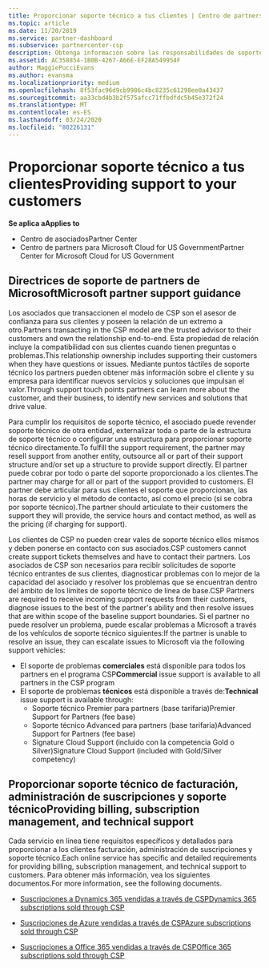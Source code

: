 ```yaml
---
title: Proporcionar soporte técnico a tus clientes | Centro de partners
ms.topic: article
ms.date: 11/20/2019
ms.service: partner-dashboard
ms.subservice: partnercenter-csp
description: Obtenga información sobre las responsabilidades de soporte al cliente de asociados en el programa CSP.
ms.assetid: AC358854-1B0B-4267-A66E-EF28A549954F
author: MaggiePucciEvans
ms.author: evansma
ms.localizationpriority: medium
ms.openlocfilehash: 8f53fac96d9cb9986c4bc8235c61298ee0a43437
ms.sourcegitcommit: aa33cbd4b3b2f575afcc71ffbdfdc5b45e372f24
ms.translationtype: MT
ms.contentlocale: es-ES
ms.lasthandoff: 03/24/2020
ms.locfileid: "80226131"
---
```

# <a name="providing-support-to-your-customers"></a><span data-ttu-id="5dda1-103">Proporcionar soporte técnico a tus clientes</span><span class="sxs-lookup"><span data-stu-id="5dda1-103">Providing support to your customers</span></span>

<span data-ttu-id="5dda1-104">**Se aplica a**</span><span class="sxs-lookup"><span data-stu-id="5dda1-104">**Applies to**</span></span>

-  <span data-ttu-id="5dda1-105">Centro de asociados</span><span class="sxs-lookup"><span data-stu-id="5dda1-105">Partner Center</span></span>
-  <span data-ttu-id="5dda1-106">Centro de partners para Microsoft Cloud for US Government</span><span class="sxs-lookup"><span data-stu-id="5dda1-106">Partner Center for Microsoft Cloud for US Government</span></span>


## <a name="microsoft-partner-support-guidance"></a><span data-ttu-id="5dda1-107">Directrices de soporte de partners de Microsoft</span><span class="sxs-lookup"><span data-stu-id="5dda1-107">Microsoft partner support guidance</span></span>

<span data-ttu-id="5dda1-108">Los asociados que transaccionen el modelo de CSP son el asesor de confianza para sus clientes y poseen la relación de un extremo a otro.</span><span class="sxs-lookup"><span data-stu-id="5dda1-108">Partners transacting in the CSP model are the trusted advisor to their customers and own the relationship end-to-end.</span></span> <span data-ttu-id="5dda1-109">Esta propiedad de relación incluye la compatibilidad con sus clientes cuando tienen preguntas o problemas.</span><span class="sxs-lookup"><span data-stu-id="5dda1-109">This relationship ownership includes supporting their customers when they have questions or issues.</span></span> <span data-ttu-id="5dda1-110">Mediante puntos táctiles de soporte técnico los partners pueden obtener más información sobre el cliente y su empresa para identificar nuevos servicios y soluciones que impulsan el valor.</span><span class="sxs-lookup"><span data-stu-id="5dda1-110">Through support touch points partners can learn more about the customer, and their business, to identify new services and solutions that drive value.</span></span>

<span data-ttu-id="5dda1-111">Para cumplir los requisitos de soporte técnico, el asociado puede revender soporte técnico de otra entidad, externalizar toda o parte de la estructura de soporte técnico o configurar una estructura para proporcionar soporte técnico directamente.</span><span class="sxs-lookup"><span data-stu-id="5dda1-111">To fulfill the support requirement, the partner may resell support from another entity, outsource all or part of their support structure and/or set up a structure to provide support directly.</span></span>  <span data-ttu-id="5dda1-112">El partner puede cobrar por todo o parte del soporte proporcionado a los clientes.</span><span class="sxs-lookup"><span data-stu-id="5dda1-112">The partner may charge for all or part of the support provided to customers.</span></span> <span data-ttu-id="5dda1-113">El partner debe articular para sus clientes el soporte que proporcionan, las horas de servicio y el método de contacto, así como el precio (si se cobra por soporte técnico).</span><span class="sxs-lookup"><span data-stu-id="5dda1-113">The partner should articulate to their customers the support they will provide, the service hours and contact method, as well as the pricing (if charging for support).</span></span> 

<span data-ttu-id="5dda1-114">Los clientes de CSP no pueden crear vales de soporte técnico ellos mismos y deben ponerse en contacto con sus asociados.</span><span class="sxs-lookup"><span data-stu-id="5dda1-114">CSP customers cannot create support tickets themselves and have to contact their partners.</span></span> <span data-ttu-id="5dda1-115">Los asociados de CSP son necesarios para recibir solicitudes de soporte técnico entrantes de sus clientes, diagnosticar problemas con lo mejor de la capacidad del asociado y resolver los problemas que se encuentran dentro del ámbito de los límites de soporte técnico de línea de base.</span><span class="sxs-lookup"><span data-stu-id="5dda1-115">CSP Partners are required to receive incoming support requests from their customers, diagnose issues to the best of the partner's ability and then resolve issues that are within scope of the baseline support boundaries.</span></span> <span data-ttu-id="5dda1-116">Si el partner no puede resolver un problema, puede escalar problemas a Microsoft a través de los vehículos de soporte técnico siguientes:</span><span class="sxs-lookup"><span data-stu-id="5dda1-116">If the partner is unable to resolve an issue, they can escalate issues to Microsoft via the following support vehicles:</span></span>

- <span data-ttu-id="5dda1-117">El soporte de problemas **comerciales** está disponible para todos los partners en el programa CSP</span><span class="sxs-lookup"><span data-stu-id="5dda1-117">**Commercial** issue support is available to all partners in the CSP program</span></span>
-   <span data-ttu-id="5dda1-118">El soporte de problemas **técnicos** está disponible a través de:</span><span class="sxs-lookup"><span data-stu-id="5dda1-118">**Technical** issue support is available through:</span></span>
    -   <span data-ttu-id="5dda1-119">Soporte técnico Premier para partners (base tarifaria)</span><span class="sxs-lookup"><span data-stu-id="5dda1-119">Premier Support for Partners (fee base)</span></span>
    -   <span data-ttu-id="5dda1-120">Soporte técnico Advanced para partners (base tarifaria)</span><span class="sxs-lookup"><span data-stu-id="5dda1-120">Advanced Support for Partners (fee base)</span></span>
    -   <span data-ttu-id="5dda1-121">Signature Cloud Support (incluido con la competencia Gold o Silver)</span><span class="sxs-lookup"><span data-stu-id="5dda1-121">Signature Cloud Support (included with Gold/Silver competency)</span></span>

## <a name="providing-billing-subscription-management-and-technical-support"></a><span data-ttu-id="5dda1-122">Proporcionar soporte técnico de facturación, administración de suscripciones y soporte técnico</span><span class="sxs-lookup"><span data-stu-id="5dda1-122">Providing billing, subscription management, and technical support</span></span> 

<span data-ttu-id="5dda1-123">Cada servicio en línea tiene requisitos específicos y detallados para proporcionar a los clientes facturación, administración de suscripciones y soporte técnico.</span><span class="sxs-lookup"><span data-stu-id="5dda1-123">Each online service has specific and detailed requirements for providing billing, subscription management, and technical support to customers.</span></span> <span data-ttu-id="5dda1-124">Para obtener más información, vea los siguientes documentos.</span><span class="sxs-lookup"><span data-stu-id="5dda1-124">For more information, see the following documents.</span></span>

-   [<span data-ttu-id="5dda1-125">Suscripciones a Dynamics 365 vendidas a través de CSP</span><span class="sxs-lookup"><span data-stu-id="5dda1-125">Dynamics 365 subscriptions sold through CSP</span></span>](https://www.microsoftpartnercommunity.com/t5/CSP/Microsoft-Partner-Support-Guidance/m-p/5262#M30)

-   [<span data-ttu-id="5dda1-126">Suscripciones de Azure vendidas a través de CSP</span><span class="sxs-lookup"><span data-stu-id="5dda1-126">Azure subscriptions sold through CSP</span></span>](https://www.microsoftpartnercommunity.com/t5/CSP/Microsoft-Partner-Support-Guidance/m-p/5263#M31)

-   [<span data-ttu-id="5dda1-127">Suscripciones a Office 365 vendidas a través de CSP</span><span class="sxs-lookup"><span data-stu-id="5dda1-127">Office 365 subscriptions sold through CSP</span></span>](https://www.microsoftpartnercommunity.com/t5/CSP/Microsoft-Partner-Support-Guidance/m-p/5264#M32)



 

 




